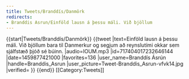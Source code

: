 ```yaml
---
title: Tweets/Branddís/Danmörk
redirects:
- Branddis Asrun/Einföld lausn á þessu máli. Við bjöllum
---
```


{{start|Tweets/Branddís/Danmörk}}
{{tweet
|text=Einföld lausn á þessu máli. Við bjöllum bara til Danmerkur og segjum að reynslutími okkar sem sjálfstæð þjóð sé búinn.
|audio=IOUM.mp3
|id=717404017232646144
|date=1459877421000
|favorites=136
|user_name=Branddís Ásrún
|handle=Branddis_Asrun
|user_picture=Tweet-Branddis_Asrun-vfvk14.jpg
|verified=
}}
{{end}}<noinclude>
[[Category:Tweets]]
</noinclude>